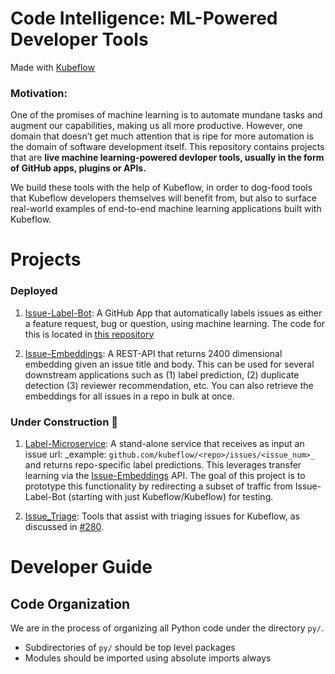# Code Intelligence: ML-Powered Developer Tools
Made with [Kubeflow](https://www.kubeflow.org/)

### **Motivation:**
One of the promises of machine learning is to automate mundane tasks and augment our capabilities, making us all more productive.  However, one domain that doesn’t get much attention that is ripe for more automation is the domain of software development itself.  This repository contains projects that are **live machine learning-powered devloper tools, usually in the form of GitHub apps, plugins or APIs.**  

We build these tools with the help of Kubeflow, in order to dog-food tools that Kubeflow developers themselves will benefit from, but also to surface real-world examples of end-to-end machine learning applications built with Kubeflow.

# Projects

### Deployed

1. [Issue-Label-Bot](https://github.com/marketplace/issue-label-bot): A GitHub App that automatically labels issues as either a feature request, bug or question, using machine learning.  The code for this is located in [this repository](https://github.com/machine-learning-apps/Issue-Label-Bot)

2. [Issue-Embeddings](/Issue_Embeddings): A REST-API that returns 2400 dimensional embedding given an issue title and body.  This can be used for several downstream applications such as (1) label prediction, (2) duplicate detection (3) reviewer recommendation, etc.  You can also retrieve the embeddings for all issues in a repo in bulk at once.

### Under Construction :construction:

1. [Label-Microservice](/Label_Microservice): A stand-alone service that receives as input an issue url: _example: `github.com/kubeflow/<repo>/issues/<issue_num>_` and returns repo-specific label predictions.  This leverages transfer learning via the [Issue-Embeddings](/Issue_Embeddings) API.  The goal of this project is to prototype this functionality by redirecting a subset of traffic from Issue-Label-Bot (starting with just Kubeflow/Kubeflow) for testing.

2. [Issue_Triage](/Issue_Triage): Tools that assist with triaging issues for Kubeflow, as discussed in [#280](https://github.com/kubeflow/community/issues/280).  


# Developer Guide

## Code Organization

We are in the process of organizing all Python code under the directory `py/`. 

* Subdirectories of `py/` should be top level packages
* Modules should be imported using absolute imports always
